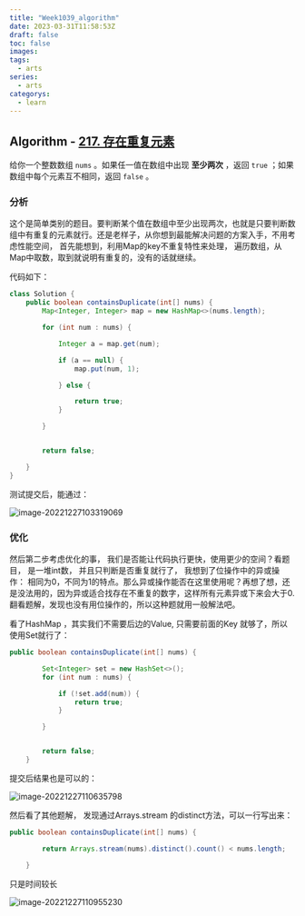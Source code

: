```yaml
---
title: "Week1039_algorithm"
date: 2023-03-31T11:58:53Z
draft: false 
toc: false
images:
tags:
  - arts 
series:
  - arts 
categorys:
  - learn 
---
```


## Algorithm - [217. 存在重复元素](https://leetcode.cn/problems/contains-duplicate/description/)

给你一个整数数组 `nums` 。如果任一值在数组中出现 **至少两次** ，返回 `true` ；如果数组中每个元素互不相同，返回 `false` 。

### 分析

这个是简单类别的题目。要判断某个值在数组中至少出现两次，也就是只要判断数组中有重复的元素就行。还是老样子，从你想到最能解决问题的方案入手，不用考虑性能空间， 首先能想到，利用Map的key不重复特性来处理， 遍历数组，从Map中取数，取到就说明有重复的，没有的话就继续。

代码如下：

```java
class Solution {
    public boolean containsDuplicate(int[] nums) {
        Map<Integer, Integer> map = new HashMap<>(nums.length);

        for (int num : nums) {

            Integer a = map.get(num);

            if (a == null) {
                map.put(num, 1);

            } else {

                return true;
            }

        }


        return false;

    }
}
```



测试提交后，能通过：

![image-20221227103319069](https://tva1.sinaimg.cn/large/008vxvgGly1h9i5xy2jhfj31g20b8gmd.jpg)

### 优化

然后第二步考虑优化的事， 我们是否能让代码执行更快，使用更少的空间？看题目， 是一堆int数， 并且只判断是否重复就行了， 我想到了位操作中的异或操作： 相同为0，不同为1的特点。那么异或操作能否在这里使用呢？再想了想，还是没法用的，因为异或适合找存在不重复的数字，这样所有元素异或下来会大于0.翻看题解，发现也没有用位操作的，所以这种题就用一般解法吧。

看了HashMap ，其实我们不需要后边的Value, 只需要前面的Key 就够了，所以使用Set就行了：



```java
public boolean containsDuplicate(int[] nums) {

        Set<Integer> set = new HashSet<>();
        for (int num : nums) {

            if (!set.add(num)) {
                return true;
            }

        }


        return false;
    }
```



提交后结果也是可以的：

![image-20221227110635798](https://tva1.sinaimg.cn/large/008vxvgGly1h9i6whgchzj31hc0ci3zi.jpg)



然后看了其他题解， 发现通过Arrays.stream 的distinct方法，可以一行写出来：

```java
public boolean containsDuplicate(int[] nums) {

        return Arrays.stream(nums).distinct().count() < nums.length;

    }
```



只是时间较长



![image-20221227110955230](https://tva1.sinaimg.cn/large/008vxvgGly1h9i6zy7fopj31iq0b6gml.jpg)
